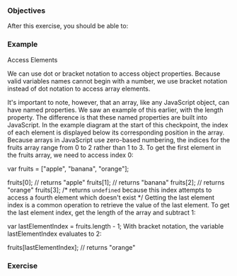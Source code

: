 <!--{ ids:[], language:'JavaScript', type:'workshop', order: 20, name:'Logical Operators', description:'List the logical operators and explain what they do.' }-->

### Objectives

After this exercise, you should be able to:



### Example

Access Elements

We can use dot or bracket notation to access object properties. Because valid variables names cannot begin with a number, we use bracket notation instead of dot notation to access array elements.

It's important to note, however, that an array, like any JavaScript object, can have named properties. We saw an example of this earlier, with the length property. The difference is that these named properties are built into JavaScript.
In the example diagram at the start of this checkpoint, the index of each element is displayed below its corresponding position in the array. Because arrays in JavaScript use zero-based numbering, the indices for the fruits array range from 0 to 2 rather than 1 to 3. To get the first element in the fruits array, we need to access index 0:

var fruits = ["apple", "banana", "orange"];

fruits[0]; // returns "apple"
fruits[1]; // returns "banana"
fruits[2]; // returns "orange"
fruits[3]; /* returns `undefined` because this index attempts
              to access a fourth element which doesn't exist */
Getting the last element index is a common operation to retrieve the value of the last element. To get the last element index, get the length of the array and subtract 1:

var lastElementIndex = fruits.length - 1;
With bracket notation, the variable lastElementIndex evaluates to 2:

fruits[lastElementIndex]; // returns "orange"

### Exercise
